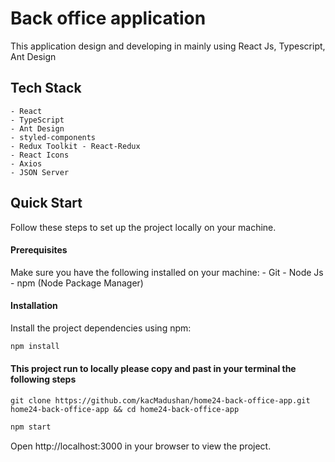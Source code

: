 # Back office application

This application design and developing in mainly using React Js, Typescript, Ant Design

## Tech Stack
    - React
    - TypeScript
    - Ant Design
    - styled-components
    - Redux Toolkit - React-Redux
    - React Icons
    - Axios
    - JSON Server

## Quick Start

Follow these steps to set up the project locally on your machine.

#### Prerequisites

Make sure you have the following installed on your machine:
    - Git
    - Node Js
    - npm (Node Package Manager)

#### Installation

Install the project dependencies using npm:

```bash
npm install
```

#### This project run to locally please copy and past in your terminal the following steps

```
git clone https://github.com/kacMadushan/home24-back-office-app.git home24-back-office-app && cd home24-back-office-app
```

```bash
npm start
```

Open http://localhost:3000 in your browser to view the project.